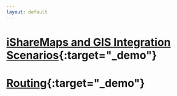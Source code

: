 ```yaml
---
layout: default
---
```


# [iShareMaps and GIS Integration Scenarios](developer.md){:target="_demo"}

# [Routing](routing.md){:target="_demo"}

